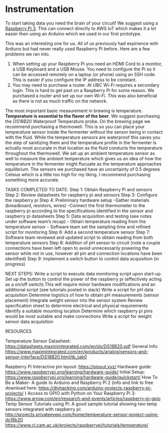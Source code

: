 # Instrumentation

To start taking data you need the brain of your circuit! We suggest using a [Raspberry Pi 3](https://www.amazon.com/Raspberry-Model-1-2GHz-64-bit-quad-core/dp/B01CD5VC92). This can connect directly to AWS IoT which makes it a lot easier then using an Arduino which we used in our first prototype. 

This was an interesting one for us. All of us previously had expirience with Ardiuno but had never really used Raspberry Pi before. Here are a few problems we ran into.
1. When setting up your Raspberry Pi you need an HDMI Cord to a monitor, a USB Keyboard and a USB Mouse. You need to configure the Pi so it can be accessed remotely on a laptop (or phone) using an SSH code. This is easier if you configure the IP address to be constant. 
2. You may need to purchase a router. At UBC Wi-Fi requires a secondary login. This is hard to get past on a Raspberry Pi for some reason. We purchased a router and set up our own Wi-Fi. This was also beneficial as there is not as much traffic on the network. 

The most important basic measurement in brewing is temperature. **Temperature is essential to the flavor of the beer**. We suggest purchasing the DS18B20 Waterproof Temperature probe. On the brewing page we recommend purchasing a thermowell. This is so you can place your temperature sensor inside the fermenter without the sensor being in contact with the fluid. While the temperature sensors are waterproof this saves you the step of sanitizing them and the temperature profile in the fermenter is actually most accurate in that location as the fluid conducts the temperature throughout the thermowell. We set up an ambient temperature sensor as well to measure the ambient temperature which gives us an idea of how the temperature in the fermenter might flucuate as the temperature approaches equilibrium. The sensors we purchased have an uncertainty of 0.5 degrees Celsius which is a little too high for my liking. I recommend purchasing something more accurate. 

TASKS COMPLETED TO DATE:
Step 1: Obtain Raspberry Pi and sensors
Step 2: Review datasheets for raspberry pi and sensors 
Step 3: Configure the raspberry pi 
Step 4: Preliminary hardware setup 
	-Gather materials (breadboard, resistors, wires)
  -Connect the first thermometer to the raspberry pi according to the specifications identified in the sensor and raspberry pi datasheets
Step 5: Data acquisition and testing (see notes under software team’s recap)
	- Obtain temperature reading from the temperature sensor
	- Software team set the sampling time and refined script for monitoring
Step 6: Add a second temperature sensor
Step 7: Software team reviewed and updated script to obtain reading from both temperature sensors
Step 8: Addition of pH sensor to circuit (note a couple connections have been left open to avoid unnecessarily powering the sensor while not in use, however all pin and connection locations have been identified)
Step 9: Implement a switch button to control data acquisition (in progress)

NEXT STEPS:
Write a script to execute data monitoring script upon start-up
Set up the button to control the power of the raspberry pi (effectively acting as a on/off switch).This will require minor hardware modifications and an additional script (see tutorials posted in slack)
Write a script for pH data acquisition 
Determine logistics of how to obtain pH measurements (sensor placement)
Integrate weight sensor into the sensor system
Review specification sheet to determine electrical and physical requirements
Identify a suitable mounting location
Determine which raspberry pi pins would be most suitable and make connections
Write a script for weight sensor data acquisition

RESOURCES

Temperature Sensor
Datasheet: https://datasheets.maximintegrated.com/en/ds/DS18B20.pdf
General Info: https://www.maximintegrated.com/en/products/analog/sensors-and-sensor-interface/DS18B20.html/tb_tab0

Raspberry Pi
Interactive pin layout: https://pinout.xyz/
Hardware guide: https://www.raspberrypi.org/learning/hardware-guide/
Initial Setup: https://www.raspberrypi.org/learning/hardware-guide/quickstart/
How To Be a Maker- A guide to Arduino and Raspberry Pi 2 (info and link to free download here: https://diyhacking.com/arduino-projects-raspberry-pi-projects/ )
Access to GPIO with Python on Your Raspberry Pi 3: https://www.arrow.com/en/research-and-events/articles/raspberry-pi-gpio 
Temp Sensor Tutorials using Pi:
A good sample tutorial showing two temp sensors integrated with raspberry pi: http://projects.privateeyepi.com/home/temperature-sensor-project-using-ds18b20
https://www.cl.cam.ac.uk/projects/raspberrypi/tutorials/temperature/ 
